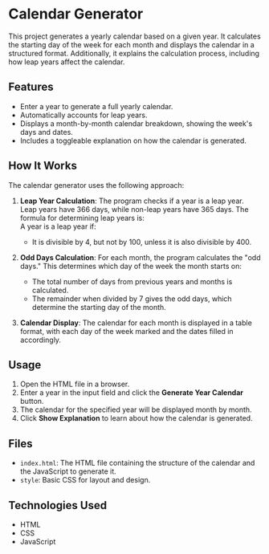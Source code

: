 # Calendar Generator

This project generates a yearly calendar based on a given year. It calculates the starting day of the week for each month and displays the calendar in a structured format. Additionally, it explains the calculation process, including how leap years affect the calendar.

## Features

- Enter a year to generate a full yearly calendar.
- Automatically accounts for leap years.
- Displays a month-by-month calendar breakdown, showing the week's days and dates.
- Includes a toggleable explanation on how the calendar is generated.

## How It Works

The calendar generator uses the following approach:

1. **Leap Year Calculation**: The program checks if a year is a leap year. Leap years have 366 days, while non-leap years have 365 days. The formula for determining leap years is:  
    A year is a leap year if:
    - It is divisible by 4, but not by 100, unless it is also divisible by 400.

2. **Odd Days Calculation**: For each month, the program calculates the "odd days." This determines which day of the week the month starts on:
    - The total number of days from previous years and months is calculated.
    - The remainder when divided by 7 gives the odd days, which determine the starting day of the month.

3. **Calendar Display**: The calendar for each month is displayed in a table format, with each day of the week marked and the dates filled in accordingly.

## Usage

1. Open the HTML file in a browser.
2. Enter a year in the input field and click the **Generate Year Calendar** button.
3. The calendar for the specified year will be displayed month by month.
4. Click **Show Explanation** to learn about how the calendar is generated.

## Files

- `index.html`: The HTML file containing the structure of the calendar and the JavaScript to generate it.
- `style`: Basic CSS for layout and design.

## Technologies Used

- HTML
- CSS
- JavaScript

